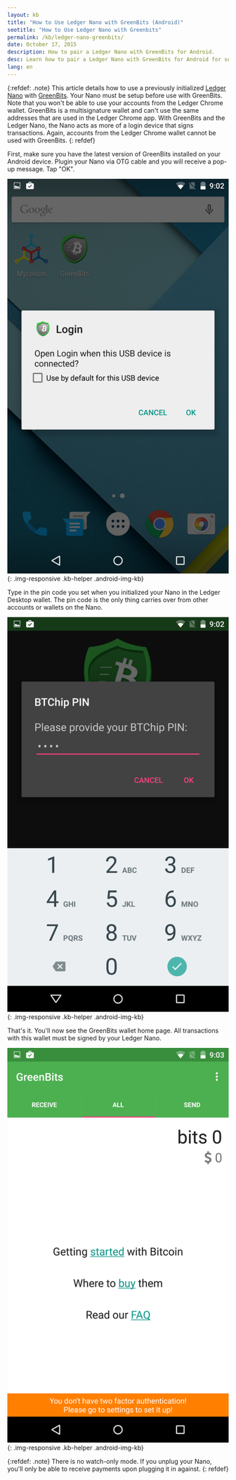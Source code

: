 ```yaml
---
layout: kb
title: "How to Use Ledger Nano with GreenBits (Android)"
seotitle: "How to Use Ledger Nano with Greenbits"
permalink: /kb/ledger-nano-greenbits/
date: October 17, 2015
description: How to pair a Ledger Nano with GreenBits for Android. 
desc: Learn how to pair a Ledger Nano with GreenBits for Android for secure multisignature payments while on the go. 
lang: en
---
```

{:refdef: .note}
This article details how to use a previously initialized [Ledger Nano](/wallets/ledger-nano/) with [GreenBits](/wallets/greenbits/). Your Nano must be setup before use with GreenBits. Note that you won't be able to use your accounts from the Ledger Chrome wallet. GreenBits is a multisignature wallet and can't use the same addresses that are used in the Ledger Chrome app. With GreenBits and the Ledger Nano, the Nano acts as more of a login device that signs transactions. Again, accounts from the Ledger Chrome wallet cannot be used with GreenBits. 
{: refdef}

First, make sure you have the latest version of GreenBits installed on your Android device. Plugin your Nano via OTG cable and you will receive a pop-up message. Tap "OK".  

![plugin Ledger nano greenbits][1]{: .img-responsive .kb-helper .android-img-kb}

Type in the pin code you set when you initialized your Nano in the Ledger Desktop wallet. The pin code is the only thing carries over from other accounts or wallets on the Nano. 

![ledger nano pin greenbits][2]{: .img-responsive .kb-helper .android-img-kb}

That's it. You'll now see the GreenBits wallet home page. All transactions with this wallet must be signed by your Ledger Nano. 

![greenbits][3]{: .img-responsive .kb-helper .android-img-kb}

{:refdef: .note}
There is no watch-only mode. If you unplug your Nano, you'll only be able to receive payments upon plugging it in against. 
{: refdef}

[1]: /img/kb/plugin.png
[2]: /img/kb/ledgerpin.png
[3]: /img/kb/greenbits.png